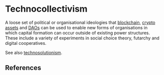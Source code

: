 # Technocollectivism
A loose set of political or organisational ideologies that [blockchain](../blockchain.md), [crypto assets](../cryptoasset.md) and [DAOs](../dao.md) can be used to enable new forms of organisations in which capital formation can occur outside of existing power structures. These include a variety of experiments in social choice theory, futarchy and digital cooperatives.

See also [technosolutionism](technosolutionism.md).

## References